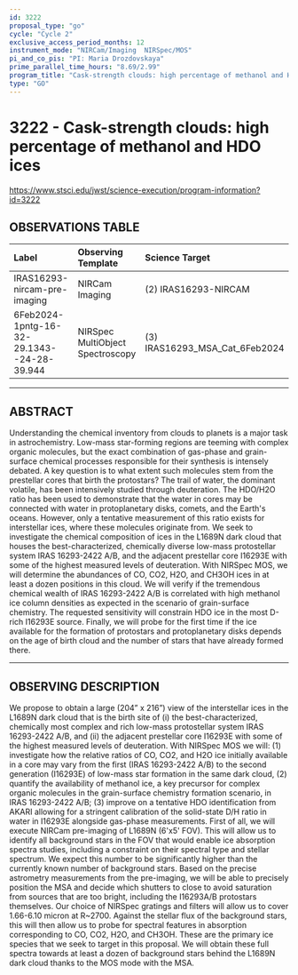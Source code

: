```yaml
---
id: 3222
proposal_type: "go"
cycle: "Cycle 2"
exclusive_access_period_months: 12
instrument_mode: "NIRCam/Imaging  NIRSpec/MOS"
pi_and_co_pis: "PI: Maria Drozdovskaya"
prime_parallel_time_hours: "8.69/2.99"
program_title: "Cask-strength clouds: high percentage of methanol and HDO ices"
type: "GO"
---
```

# 3222 - Cask-strength clouds: high percentage of methanol and HDO ices
https://www.stsci.edu/jwst/science-execution/program-information?id=3222
## OBSERVATIONS TABLE
| Label                                          | Observing Template                 | Science Target                    |
| :--------------------------------------------- | :--------------------------------- | :-------------------------------- |
| IRAS16293-nircam-pre-imaging                   | NIRCam Imaging                     | (2) IRAS16293-NIRCAM              |
| 6Feb2024-1pntg-16-32-29.1343--24-28-39.944 | NIRSpec MultiObject Spectroscopy | (3) IRAS16293_MSA_Cat_6Feb2024    |

---

## ABSTRACT

Understanding the chemical inventory from clouds to planets is a major task in astrochemistry. Low-mass star-forming regions are teeming with complex organic molecules, but the exact combination of gas-phase and grain-surface chemical processes responsible for their synthesis is intensely debated. A key question is to what extent such molecules stem from the prestellar cores that birth the protostars? The trail of water, the dominant volatile, has been intensively studied through deuteration. The HDO/H2O ratio has been used to demonstrate that the water in cores may be connected with water in protoplanetary disks, comets, and the Earth's oceans. However, only a tentative measurement of this ratio exists for interstellar ices, where these molecules originate from. We seek to investigate the chemical composition of ices in the L1689N dark cloud that houses the best-characterized, chemically diverse low-mass protostellar system IRAS 16293-2422 A/B, and the adjacent prestellar core I16293E with some of the highest measured levels of deuteration. With NIRSpec MOS, we will determine the abundances of CO, CO2, H2O, and CH3OH ices in at least a dozen positions in this cloud. We will verify if the tremendous chemical wealth of IRAS 16293-2422 A/B is correlated with high methanol ice column densities as expected in the scenario of grain-surface chemistry. The requested sensitivity will constrain HDO ice in the most D-rich I16293E source. Finally, we will probe for the first time if the ice available for the formation of protostars and protoplanetary disks depends on the age of birth cloud and the number of stars that have already formed there.

---

## OBSERVING DESCRIPTION

We propose to obtain a large (204” x 216”) view of the interstellar ices in the L1689N dark cloud that is the birth site of (i) the best-characterized, chemically most complex and rich low-mass protostellar system IRAS 16293-2422 A/B, and (ii) the adjacent prestellar core I16293E with some of the highest measured levels of deuteration. With NIRSpec MOS we will: (1) investigate how the relative ratios of CO, CO2, and H2O ice initially available in a core may vary from the first (IRAS 16293-2422 A/B) to the second generation (I16293E) of low-mass star formation in the same dark cloud, (2) quantify the availability of methanol ice, a key precursor for complex organic molecules in the grain-surface chemistry formation scenario, in IRAS 16293-2422 A/B; (3) improve on a tentative HDO identification from AKARI allowing for a stringent calibration of the solid-state D/H ratio in water in I16293E alongside gas-phase measurements. First of all, we will execute NIRCam pre-imaging of L1689N (6'x5' FOV). This will allow us to identify all background stars in the FOV that would enable ice absorption spectra studies, including a constraint on their spectral type and stellar spectrum. We expect this number to be significantly higher than the currently known number of background stars. Based on the precise astrometry measurements from the pre-imaging, we will be able to precisely position the MSA and decide which shutters to close to avoid saturation from sources that are too bright, including the I16293A/B protostars themselves. Our choice of NIRSpec gratings and filters will allow us to cover 1.66-6.10 micron at R~2700. Against the stellar flux of the background stars, this will then allow us to probe for spectral features in absorption corresponding to CO, CO2, H2O, and CH3OH. These are the primary ice species that we seek to target in this proposal. We will obtain these full spectra towards at least a dozen of background stars behind the L1689N dark cloud thanks to the MOS mode with the MSA.